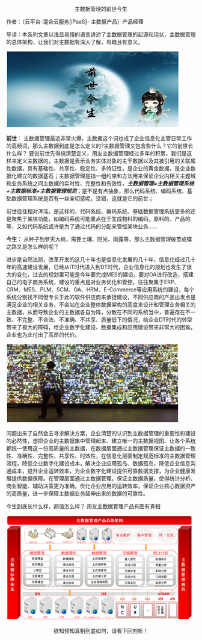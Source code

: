 <p align="center">主数据管理的前世今生</p>

作者：（云平台-混合云服务[iPaaS]- 主数据产品）产品经理

导读：本系列文章以浅显易懂的语言讲述了主数据管理的起源和现状，主数据管理的总体架构，让我们对主数据有深入了解，有趣且有意义。

![](/articles/201806/images/article2/images1.png)

**前世**：
主数据管理最近非常火爆，主数据这个词也成了企业信息化主管日常工作的高频词，那么主数据到底是怎么定义的?主数据管理又包含些什么？它的前世长什么样？
要说前世先得搞清楚定义，用友主数据管理经过多年的积累，我们是这样来定义主数据的，主数据是表示业务实体对象的主干数据以及其被引用的关联属性数据，具有基础性、共享性、稳定性、多特证性，是企业的黄金数据，是企业数据化建立的数据基石；主数据管理是指一组约束和方法用来保证企业内相关主题域和业务系统之间主数据的实时性、完整性和有效性，**_主数据管理=主数据管理系统+主数据标准+主数据管理规范_**；是不是有点抽象，那么代码系统、编码系统、基础数据管理系统是否有一丝亲切感呢，没错，这就是它的前世；
	
前世往往相对浑沌，是这样的，代码系统、编码系统、基础数据管理系统更多的还是聚焦于某块功能，如编码系统可能重点在于生成物料的编码，原料的、产品的等，又如代码系统或许是为了通过代码的分配来管控某块业务……

**今生**：
从种子到参天大树，需要土壤、阳光、雨露等，那么主数据管理破茧成蝶之路又是怎么样的呢？
	
进步是自然法则，改革开发的这几十年也是信息化发展的几十年，信息化经过几十年的高速建设发展，已经从IT时代进入到DT时代，企业信息化的规划也发生了很大的变化，过去的规划里可能是今年要完成MES的建设，要对OA进行改造，搭建自己的电子商务系统，建设的重点是对业务优化和管控，往往聚集于ERP、CRM、MES、PLM、SCM、OA、HRM、E-Commerce等应用系统的建设，每个系统分别找不同但专长于此的软件供应商来承担建设，不同供应商的产品出发点是满足企业的相关业务，不会站在企业整体数据架构的高度来设计和管理业务相关的主数据，从而导致企业的主数据各自为阵，分散在不同的系统当中，普遍存在不一致、不完整、不合法、不准确、不共享、质量低下的情况，给企业DT时代的转型带来了极大的障碍，给企业数字化建设、数据集成和应用建设带来非常大的困难，企业也为此付出了高昂的代价。

![](/articles/201806/images/article2/images2.png)

问题出来了自然会去寻求解决方案，企业清楚的认识到主数据管理的重要性和建设的必然性，想把企业的主数据集中管理起来、建立唯一的主数据视图、让各个系统都统一使用这一份高质量的主数据，在数据层面通过主数据管理保证主数据的一致性、准确性、完整性、共享性、时效性，在信息化层面制定规范标准的主数据管理流程，降低企业数字化建设成本，解决企业应用孤岛、数据孤岛，降低企业信息沟通成本，提升企业运转效率，为企业数字化建设提供可靠数据支撑，为企业健康发展提供数据保障。在管理层面通过主数据管理，保证主数据质量，使得统计分析、商业智能、辅助决策更为准确，优化企业应用的运转效率，保证企业核心数据资产的高质量，进一步保障主数据业务延伸出来的数据的可靠性。

今生到底长什么样，颜值怎么样？
用友主数据管理产品有图有真相

![](/articles/201806/images/article2/images3.png)

<p align="center">欲知预知真相到底如何，请看下回剖析！</p>